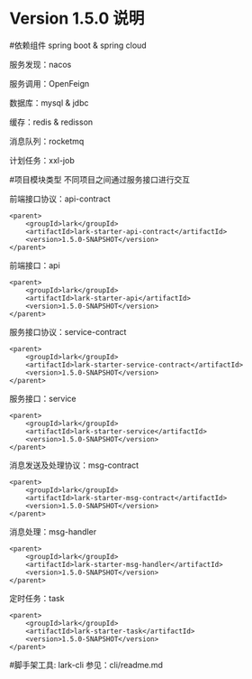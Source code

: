 # Version 1.5.0 说明


#依赖组件
spring boot & spring cloud

服务发现：nacos

服务调用：OpenFeign

数据库：mysql & jdbc

缓存：redis & redisson

消息队列：rocketmq

计划任务：xxl-job

#项目模块类型
不同项目之间通过服务接口进行交互

前端接口协议：api-contract
```
<parent>
    <groupId>lark</groupId>
    <artifactId>lark-starter-api-contract</artifactId>
    <version>1.5.0-SNAPSHOT</version>
</parent>
```
前端接口：api
```
<parent>
    <groupId>lark</groupId>
    <artifactId>lark-starter-api</artifactId>
    <version>1.5.0-SNAPSHOT</version>
</parent>
```
服务接口协议：service-contract
```
<parent>
    <groupId>lark</groupId>
    <artifactId>lark-starter-service-contract</artifactId>
    <version>1.5.0-SNAPSHOT</version>
</parent>
```
服务接口：service
```
<parent>
    <groupId>lark</groupId>
    <artifactId>lark-starter-service</artifactId>
    <version>1.5.0-SNAPSHOT</version>
</parent>
```
消息发送及处理协议：msg-contract
```
<parent>
    <groupId>lark</groupId>
    <artifactId>lark-starter-msg-contract</artifactId>
    <version>1.5.0-SNAPSHOT</version>
</parent>
```
消息处理：msg-handler
```
<parent>
    <groupId>lark</groupId>
    <artifactId>lark-starter-msg-handler</artifactId>
    <version>1.5.0-SNAPSHOT</version>
</parent>
```
定时任务：task
```
<parent>
    <groupId>lark</groupId>
    <artifactId>lark-starter-task</artifactId>
    <version>1.5.0-SNAPSHOT</version>
</parent>
```
#脚手架工具: lark-cli
参见：cli/readme.md


